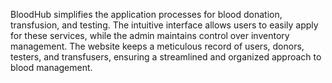 BloodHub simplifies the application processes for blood donation, transfusion, and testing. 
The intuitive interface allows users to easily apply for these services, while the admin maintains control over inventory management. 
The website keeps a meticulous record of users, donors, testers, and transfusers, ensuring a streamlined and organized approach to blood management.
